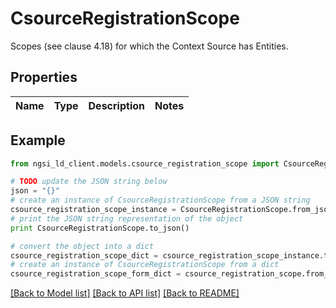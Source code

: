 # CsourceRegistrationScope

Scopes (see clause 4.18) for which the Context Source has Entities. 

## Properties

Name | Type | Description | Notes
------------ | ------------- | ------------- | -------------

## Example

```python
from ngsi_ld_client.models.csource_registration_scope import CsourceRegistrationScope

# TODO update the JSON string below
json = "{}"
# create an instance of CsourceRegistrationScope from a JSON string
csource_registration_scope_instance = CsourceRegistrationScope.from_json(json)
# print the JSON string representation of the object
print CsourceRegistrationScope.to_json()

# convert the object into a dict
csource_registration_scope_dict = csource_registration_scope_instance.to_dict()
# create an instance of CsourceRegistrationScope from a dict
csource_registration_scope_form_dict = csource_registration_scope.from_dict(csource_registration_scope_dict)
```
[[Back to Model list]](../README.md#documentation-for-models) [[Back to API list]](../README.md#documentation-for-api-endpoints) [[Back to README]](../README.md)



